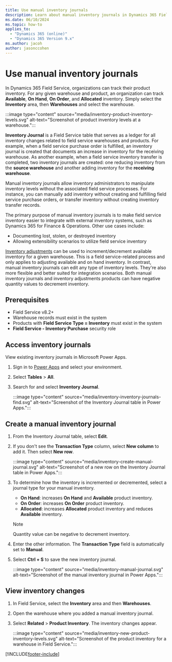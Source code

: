 ```yaml
---
title: Use manual inventory journals
description: Learn about manual inventory journals in Dynamics 365 Field Service.
ms.date: 06/10/2024
ms.topic: how-to
applies_to: 
  - "Dynamics 365 (online)"
  - "Dynamics 365 Version 9.x"
ms.author: jacoh
author: jasonccohen
---
```


# Use manual inventory journals

In Dynamics 365 Field Service, organizations can track their product inventory. For any given warehouse and product, an organization can track **Available**, **On Hand**, **On Order**, and **Allocated** inventory. Simply select the **Inventory** area, then **Warehouses** and select the warehouse.

:::image type="content" source="media/inventory-product-inventory-levels.svg" alt-text="Screenshot of product inventory levels at a warehouse.":::

**Inventory Journal** is a Field Service table that serves as a ledger for all inventory changes related to field service warehouses and products. For example, when a field service purchase order is fulfilled, an inventory journal is created that documents an increase in inventory for the receiving warehouse. As another example, when a field service inventory transfer is completed, two inventory journals are created: one reducing inventory from the **source warehouse** and another adding inventory for the **receiving warehouse**.

Manual inventory journals allow inventory administrators to manipulate inventory levels without the associated field service processes. For instance, you can manually add inventory without creating and fulfilling field service purchase orders, or transfer inventory without creating inventory transfer records.

The primary purpose of manual inventory journals is to make field service inventory easier to integrate with external inventory systems, such as Dynamics 365 for Finance & Operations. Other use cases include:

- Documenting lost, stolen, or destroyed inventory
- Allowing extensibility scenarios to utilize field service inventory

[Inventory adjustments](inventory-purchasing-returns-overview.md#inventory-adjustments-and-transfers) can be used to increment/decrement available inventory for a given warehouse. This is a field service-related process and only applies to adjusting available and on hand inventory. In contrast, manual inventory journals can edit any type of inventory levels. They're also more flexible and better suited for integration scenarios. Both manual inventory journals and inventory adjustments products can have negative quantity values to decrement inventory.

## Prerequisites

- Field Service v8.2+
- Warehouse records must exist in the system
- Products with **Field Service Type = Inventory** must exist in the system
- **Field Service - Inventory Purchase** security role

## Access inventory journals

View existing inventory journals in Microsoft Power Apps.

1. Sign in to [Power Apps](https://make.powerapps.com/) and select your environment.

1. Select **Tables** > **All**.

1. Search for and select **Inventory Journal**.

   :::image type="content" source="media/inventory-inventory-journals-find.svg" alt-text="Screenshot of the Inventory Journal table in Power Apps.":::

## Create a manual inventory journal

1. From the Inventory Journal table, select **Edit**.

1. If you don't see the **Transaction Type** column, select **New column** to add it. Then select **New row**.

   :::image type="content" source="media/inventory-create-manual-journal.svg" alt-text="Screenshot of a new row on the Inventory Journal table in Power Apps.":::

1. To determine how the inventory is incremented or decremented, select a journal type for your manual inventory.

   - **On Hand**: increases **On Hand** and **Available** product inventory.
   - **On Order**: increases **On Order** product inventory.
   - **Allocated**: increases **Allocated** product inventory and reduces **Available** inventory.

   > [!Note]
   > Quantity value can be negative to decrement inventory.

1. Enter the other information. The **Transaction Type** field is automatically set to **Manual**.

1. Select **Ctrl + S** to save the new inventory journal.

   :::image type="content" source="media/inventory-manual-journal.svg" alt-text="Screenshot of the manual inventory journal in Power Apps.":::

## View inventory changes

1. In Field Service, select the **Inventory** area and then **Warehouses**.

1. Open the warehouse where you added a manual inventory journal.

1. Select **Related** > **Product Inventory**. The inventory changes appear.

   :::image type="content" source="media/inventory-new-product-inventory-levels.svg" alt-text="Screenshot of the product inventory for a warehouse in Field Service.":::

[!INCLUDE[footer-include](../includes/footer-banner.md)]

